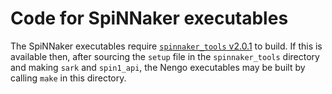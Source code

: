 Code for SpiNNaker executables
==============================

The SpiNNaker executables require [`spinnaker_tools`
v2.0.1](http://apt.cs.manchester.ac.uk/projects/SpiNNaker/downloads/) to build.
If this is available then, after sourcing the `setup` file in the
`spinnaker_tools` directory and making `sark` and `spin1_api`, the Nengo
executables may be built by calling `make` in this directory.
